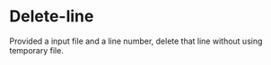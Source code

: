 # Delete-line
Provided a input file and a line number, delete that line without using temporary file. 
